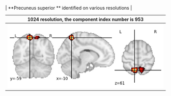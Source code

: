


| **Precuneus superior ** identified on various resolutions |

| 1024 resolution, the component index number is 953|  
|:---:|  
| ![Component 1024](../1024/final/953.jpg "From component 1024: Precuneus superior ") |